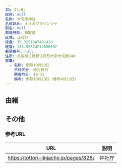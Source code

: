 ```yaml
---
ID: 2tuNj
総称: null
名称: 大河原神社
名称読み: オオガワラジンジャ
別名: null
都道府県: 鳥取県
区域: 江府町
緯度: 35.3251847491418
経度: 133.52824212056092
郵便番号: null
住所: 鳥取県日野郡江府町大字大河原840
祭事:
  - 名称: 例祭10月13日
    日付区分: 絶対日付
    開催月日: 10-13
    備考: 例祭10月13日（春祭4月13日）
---
```


## 由緒

## その他

### 参考URL

| URL                                    | 説明   |
| -------------------------------------- | ------ |
| https://tottori-jinjacho.jp/pages/828/ | 神社庁 |
